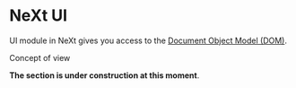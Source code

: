 # NeXt UI
UI module in NeXt gives you access to the [Document Object Model (DOM)](http://www.w3schools.com/js/js_htmldom.asp).

Concept of view

**The section is under construction at this moment**.